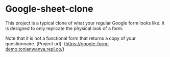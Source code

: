 # Google-sheet-clone
This project is a typical clone of what your regular Google form looks like. 
It is designed to only replicate the physical look of a form. 

Note that it is not a functional form that returns a copy of your questionnaire.
[Project url]: (https://google-form-demo.tonianwanya.repl.co/)
